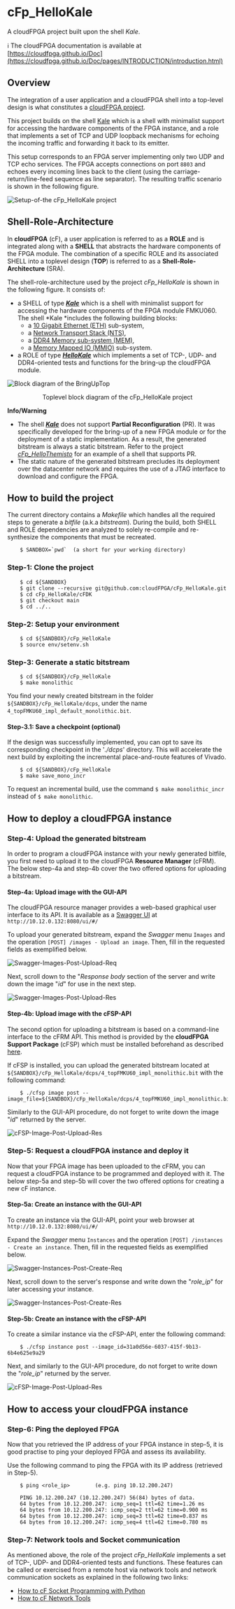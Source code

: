 # cFp_HelloKale

A cloudFPGA project built upon the shell *Kale*. 

:information_source: The cloudFPGA documentation is available at [https://cloudfpga.github.io/Doc](https://cloudfpga.github.io/Doc/pages/INTRODUCTION/introduction.html)

## Overview

The integration of a user application and a cloudFPGA shell into a top-level design is what 
constitutes a [cloudFPGA project](https://cloudfpga.github.io/Doc/pages/PROJECTS/cfprojects.html#). 

This project builds on the shell [Kale](https://github.com/cloudFPGA/cFDK/blob/main/DOC/Kale.md) 
which is a shell with minimalist support for accessing the hardware components of the FPGA 
instance, and a role that implements a set of TCP and UDP loopback mechanisms for echoing the 
incoming traffic and forwarding it back to its emitter. 

This setup corresponds to an FPGA server implementing only two UDP and TCP echo services. 
The FPGA accepts connections on port `8803` and echoes every incoming lines back to the client 
(using the carriage-return/line-feed sequence as line separator). The resulting traffic scenario 
is shown in the following figure.

![Setup-of-the cFp_HelloKale project](DOC/imgs/Fig-HelloKale-Setup.png)       

## Shell-Role-Architecture
In **cloudFPGA** (cF), a user application is referred to as a **ROLE** and is integrated 
along with a **SHELL** that abstracts the hardware components of the FPGA module. 
The combination of a specific ROLE and its associated SHELL into a toplevel design (**TOP**) is
referred to as a **Shell-Role-Architecture** (SRA). 

The shell-role-architecture used by the project *cFp_HelloKale* is shown in the following figure. 
It consists of: 
  - a SHELL of type [_**Kale**_](https://github.com/cloudFPGA/cFDK/blob/main/DOC/Kale.md) 
  which is a shell with minimalist support for accessing the hardware components of the 
  FPGA module FMKU060. The shell *Kale *includes the following building blocks: 
    * a [10 Gigabit Ethernet (ETH)](https://github.com/cloudFPGA/cFDK/blob/main/DOC/ETH/ETH.md) sub-system,
    * a [Network Transport Stack (NTS)](https://github.com/cloudFPGA/cFDK/blob/main/DOC/NTS/NTS.md),
    * a [DDR4 Memory sub-system (MEM)](https://github.com/cloudFPGA/cFDK/blob/main/DOC/MEM/MEM.md), 
    * a [Memory Mapped IO (MMIO)](https://github.com/cloudFPGA/cFDK/blob/main/DOC/MMIO/MMIO.md) sub-system.
  - a ROLE of type [_**HelloKale**_](./DOC/README.md) which implements a set of TCP-, 
  UDP- and DDR4-oriented tests and functions for the bring-up the cloudFPGA module.

![Block diagram of the BringUpTop](./DOC/imgs/Fig-TOP-BringUp.png#center)
<p align="center">Toplevel block diagram of the cFp_HelloKale project</p>

**Info/Warning**
  - The shell [_**Kale**_](https://github.com/cloudFPGA/cFDK/blob/main/DOC/Kale.md) does 
  not support **Partial Reconfiguration** (PR). 
  It was specifically developed for the bring-up of a new FPGA module or for the deployment 
  of a static implementation. As a result, the generated bitstream is always a static 
  bitstream. 
  Refer to the project [_cFp_HelloThemisto_](https://github.com/cloudFPGA/cFp_HelloThemisto) 
  for an example of a shell that supports PR.
  - The static nature of the generated bitstream precludes its deployment over the 
  datacenter network and requires the use of a JTAG interface to download and configure 
  the FPGA.

## How to build the project

The current directory contains a *Makefile* which handles all the required steps to generate 
a *bitfile* (a.k.a *bitstream*). During the build, both SHELL and ROLE dependencies are analyzed 
to solely re-compile and re-synthesize the components that must be recreated.
 
```
    $ SANDBOX=`pwd`  (a short for your working directory)
```

### Step-1: Clone the project
```
    $ cd ${SANDBOX}
    $ git clone --recursive git@github.com:cloudFPGA/cFp_HelloKale.git
    $ cd cFp_HelloKale/cFDK
    $ git checkout main
    $ cd ../..
```
### Step-2: Setup your environment
```
    $ cd ${SANDBOX}/cFp_HelloKale
    $ source env/setenv.sh
```

### Step-3: Generate a static bitstream 
```
    $ cd ${SANDBOX}/cFp_HelloKale
    $ make monolithic
```
You find your newly created bitstream in the folder `${SANDBOX}/cFp_HelloKale/dcps`, under the name 
`4_topFMKU60_impl_default_monolithic.bit`.  

#### Step-3.1: Save a checkpoint (optional)
If the design was successfully implemented, you can opt to save its corresponding 
checkpoint in the '_./dcps_' directory. This will accelerate the next build by exploiting the 
incremental place-and-route features of Vivado.
```
    $ cd ${SANDBOX}/cFp_HelloKale
    $ make save_mono_incr
``` 
To request an incremental build, use the command ```$ make monolithic_incr``` instead of 
```$ make monolithic```.

## How to deploy a cloudFPGA instance

### Step-4: Upload the generated bitstream
In order to program a cloudFPGA instance with your newly generated bitfile, you first need 
to upload it to the cloudFPGA **Resource Manager** (cFRM). The below step-4a and step-4b 
cover the two offered options for uploading a bitstream.  

#### Step-4a: Upload image with the GUI-API  
The cloudFPGA resource manager provides a web-based graphical user interface to its API. It is 
available as a [Swagger UI](https://swagger.io/tools/swagger-ui/) at 
```http://10.12.0.132:8080/ui/#/```

To upload your generated bitstream, expand the *Swagger* menu `Images` and the operation 
`[POST] ​/images - Upload an image`. Then, fill in the requested fields as exemplified below.

![Swagger-Images-Post-Upload-Req](./DOC/imgs/Img-Swagger-Images-POST-Upload-Req.png#center)

Next, scroll down to the "*Response body* section of the server and write down the image "*id*" for
use in the next step.  

![Swagger-Images-Post-Upload-Res](./DOC/imgs/Img-Swagger-Images-POST-Upload-Res.png#center)
    
#### Step-4b: Upload image with the cFSP-API 
The second option for uploading a bitstream is based on a command-line interface to the cFRM API.
This method is provided by the **cloudFPGA Support Package** (cFSP) which must be installed 
beforehand as described [here](https://github.com/cloudFPGA/cFSP).   
  
If cFSP is installed, you can upload the generated bitstream located at 
```${SANDBOX}/cFp_HelloKale/dcps/4_topFMKU60_impl_monolithic.bit``` with the following command:
```
    $ ./cfsp image post --image_file=${SANDBOX}/cFp_HelloKale/dcps/4_topFMKU60_impl_monolithic.bit
```
Similarly to the GUI-API procedure, do not forget to write down the image "*id*" returned by 
the server. 

![cFSP-Image-Post-Upload-Res](https://github.com/cloudFPGA/cFSP/blob/master/doc/img/4.png?raw=true#center)

### Step-5: Request a cloudFPGA instance and deploy it

Now that your FPGA image has been uploaded to the cFRM, you can request a cloudFPGA instance to 
be programmed and deployed with it. The below step-5a and step-5b will cover the two offered 
options for creating a new cF instance.

#### Step-5a: Create an instance with the GUI-API

To create an instance via the GUI-API, point your web browser at 
```http://10.12.0.132:8080/ui/#/```

Expand the *Swagger* menu `Instances` and the operation 
`[POST] ​/instances - Create an instance`. Then, fill in the requested fields as exemplified below.

![Swagger-Instances-Post-Create-Req](./DOC/imgs/Img-Swagger-Instances-POST-Create-Req.png#center)

Next, scroll down to the server's response and write down the "*role_ip*" for later accessing your
instance.  

![Swagger-Instances-Post-Create-Res](./DOC/imgs/Img-Swagger-Instances-POST-Create-Res.png#center)

#### Step-5b: Create an instance with the cFSP-API

To create a similar instance via the cFSP-API, enter the following command:
```
    $ ./cfsp instance post --image_id=31a0d56e-6037-415f-9b13-6b4e625e9a29
```
Next, and similarly to the GUI-API procedure, do not forget to write down the "*role_ip*" returned
by the server. 

![cFSP-Image-Post-Upload-Res](https://github.com/cloudFPGA/cFSP/blob/master/doc/img/10.png?raw=true#center)

## How to access your cloudFPGA instance

### Step-6: Ping the deployed FPGA

Now that you retrieved the IP address of your FPGA instance in step-5, it is good practise to ping 
your deployed FPGA and assess its availability.

Use the following command to ping the FPGA with its IP address (retrieved in Step-5).
```
    $ ping <role_ip>        (e.g. ping 10.12.200.247)

    PING 10.12.200.247 (10.12.200.247) 56(84) bytes of data.
    64 bytes from 10.12.200.247: icmp_seq=1 ttl=62 time=1.26 ms
    64 bytes from 10.12.200.247: icmp_seq=2 ttl=62 time=0.900 ms
    64 bytes from 10.12.200.247: icmp_seq=3 ttl=62 time=0.837 ms
    64 bytes from 10.12.200.247: icmp_seq=4 ttl=62 time=0.780 ms
```
### Step-7: Network tools and Socket communication

As mentioned above, the role of the project *cFp_HelloKale* implements a set of TCP-, UDP- 
and DDR4-oriented tests and functions. These features can be called or exercised from a 
remote host via network tools and network communication sockets as explained in the 
following two links:
 * [How to cF Socket Programming with Python](./HOST/py/README.md)
 * [How to cF Network Tools](./HOST/README.md)
